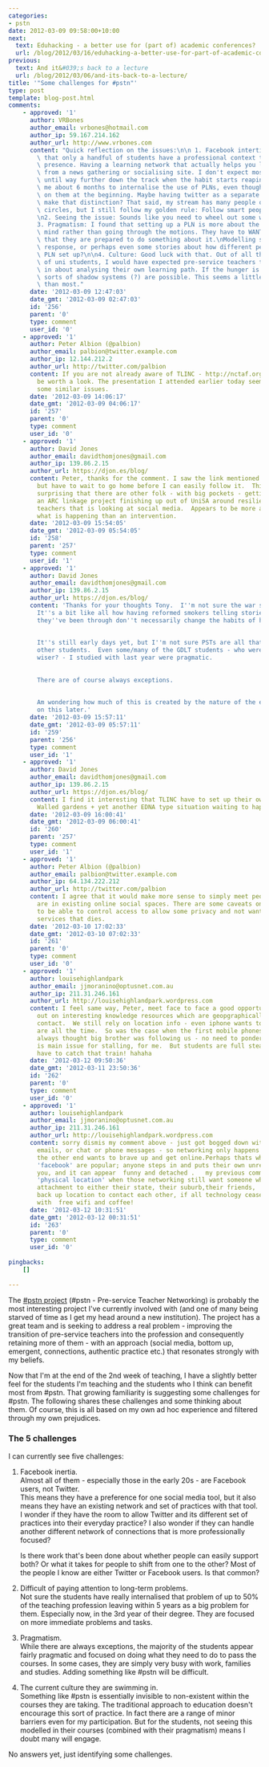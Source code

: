 ```yaml
---
categories:
- pstn
date: 2012-03-09 09:58:00+10:00
next:
  text: Eduhacking - a better use for (part of) academic conferences?
  url: /blog/2012/03/16/eduhacking-a-better-use-for-part-of-academic-conferences/
previous:
  text: And it&#039;s back to a lecture
  url: /blog/2012/03/06/and-its-back-to-a-lecture/
title: '"Some challenges for #pstn"'
type: post
template: blog-post.html
comments:
    - approved: '1'
      author: VRBones
      author_email: vrbones@hotmail.com
      author_ip: 59.167.214.162
      author_url: http://www.vrbones.com
      content: "Quick reflection on the issues:\n\n 1. Facebook intertia. My guess is\
        \ that only a handful of students have a professional context to their facebook\
        \ presence. Having a learning network that actually helps you learn is different\
        \ from a news gathering or socialising site. I don't expect most will get that\
        \ until way further down the track when the habit starts reaping rewards. It took\
        \ me about 6 months to internalise the use of PLNs, even though I was dead keen\
        \ on them at the beginning. Maybe having twitter as a separate network can help\
        \ make that distinction? That said, my stream has many people outside professional\
        \ circles, but I still follow my golden rule: Follow smart people (http://www.vrbones.com/2009/04/follow-smart-people.html).\n\
        \n2. Seeing the issue: Sounds like you need to wheel out some war stories.\n\n\
        3. Pragmatism: I found that setting up a PLN is more about the right frame of\
        \ mind rather than going through the motions. They have to WANT to learn. Enough\
        \ that they are prepared to do something about it.\nModelling seems the most appropriate\
        \ response, or perhaps even some stories about how different people got their\
        \ PLN set up?\n\n4. Culture: Good luck with that. Out of all the different types\
        \ of uni students, I would have expected pre-service teachers to be the most keyed\
        \ in about analysing their own learning path. If the hunger is there, then all\
        \ sorts of shadow systems (?) are possible. This seems a little more official\
        \ than most."
      date: '2012-03-09 12:47:03'
      date_gmt: '2012-03-09 02:47:03'
      id: '256'
      parent: '0'
      type: comment
      user_id: '0'
    - approved: '1'
      author: Peter Albion (@palbion)
      author_email: palbion@twitter.example.com
      author_ip: 12.144.212.2
      author_url: http://twitter.com/palbion
      content: If you are not already aware of TLINC - http://nctaf.org/tlinc/ - it may
        be worth a look. The presentation I attended earlier today seemed to be addressing
        some similar issues.
      date: '2012-03-09 14:06:17'
      date_gmt: '2012-03-09 04:06:17'
      id: '257'
      parent: '0'
      type: comment
      user_id: '0'
    - approved: '1'
      author: David Jones
      author_email: davidthomjones@gmail.com
      author_ip: 139.86.2.15
      author_url: https://djon.es/blog/
      content: Peter, thanks for the comment. I saw the link mentioned in your tweet stream,
        but have to wait to go home before I can easily follow it.  This post helps. Not
        surprising that there are other folk - with big pockets - getting into this. There's
        an ARC linkage project finishing up out of UniSA around resilience and early service
        teachers that is looking at social media.  Appears to be more an evaluation of
        what is happening than an intervention.
      date: '2012-03-09 15:54:05'
      date_gmt: '2012-03-09 05:54:05'
      id: '258'
      parent: '257'
      type: comment
      user_id: '1'
    - approved: '1'
      author: David Jones
      author_email: davidthomjones@gmail.com
      author_ip: 139.86.2.15
      author_url: https://djon.es/blog/
      content: 'Thanks for your thoughts Tony.  I''m not sure the war stories would help.
        It''s a bit like all how having reformed smokers telling stories about the changes
        they''ve been through don''t necessarily change the habits of heavy smokers.
    
    
        It''s still early days yet, but I''m not sure PSTs are all that different from
        other students.  Even some/many of the GDLT students - who were much older &amp;
        wiser? - I studied with last year were pragmatic.
    
    
        There are of course always exceptions.
    
    
        Am wondering how much of this is created by the nature of the education system....more
        on this later.'
      date: '2012-03-09 15:57:11'
      date_gmt: '2012-03-09 05:57:11'
      id: '259'
      parent: '256'
      type: comment
      user_id: '1'
    - approved: '1'
      author: David Jones
      author_email: davidthomjones@gmail.com
      author_ip: 139.86.2.15
      author_url: https://djon.es/blog/
      content: I find it interesting that TLINC have to set up their own social network.
        Walled gardens + yet another EDNA type situation waiting to happen.
      date: '2012-03-09 16:00:41'
      date_gmt: '2012-03-09 06:00:41'
      id: '260'
      parent: '257'
      type: comment
      user_id: '1'
    - approved: '1'
      author: Peter Albion (@palbion)
      author_email: palbion@twitter.example.com
      author_ip: 64.134.222.212
      author_url: http://twitter.com/palbion
      content: I agree that it would make more sense to simply meet people where they
        are in existing online social spaces. There are some caveats on that such as wanting
        to be able to control access to allow some privacy and not wanting to deal with
        services that dies.
      date: '2012-03-10 17:02:33'
      date_gmt: '2012-03-10 07:02:33'
      id: '261'
      parent: '0'
      type: comment
      user_id: '0'
    - approved: '1'
      author: louisehighlandpark
      author_email: jjmoranino@optusnet.com.au
      author_ip: 211.31.246.161
      author_url: http://louisehighlandpark.wordpress.com
      content: I feel same way, Peter, meet face to face a good opportunity, but can miss
        out on interesting knowledge resources which are geopgraphically impossible to
        contact.  We still rely on location info - even iphone wants to know where we
        are all the time.  So was the case when the first mobile phones came out.  We
        always thought big brother was following us - no need to ponder these days.  Privacy
        is main issue for stalling, for me.  But students are full steam ahead - and we
        have to catch that train! hahaha
      date: '2012-03-12 09:50:36'
      date_gmt: '2012-03-11 23:50:36'
      id: '262'
      parent: '0'
      type: comment
      user_id: '0'
    - approved: '1'
      author: louisehighlandpark
      author_email: jjmoranino@optusnet.com.au
      author_ip: 211.31.246.161
      author_url: http://louisehighlandpark.wordpress.com
      content: sorry dismis my comment above - just got bogged down with no feedback from
        emails, or chat or phone messages - so networking only happens if the person on
        the other end wants to brave up and get online.Perhaps thats why 'twitter' and
        'facebook' are popular; anyone steps in and puts their own unrelated agenda after
        you, and it can appear  funny and detached .   my previous comment referred to
        'physical location' when those networking still want someone who has a common
        attachment to either their state, their suburb,their friends,  so can have  a
        back up location to contact each other, if all technology ceases to be! Like McDonalds,
        with  free wifi and coffee!
      date: '2012-03-12 10:31:51'
      date_gmt: '2012-03-12 00:31:51'
      id: '263'
      parent: '0'
      type: comment
      user_id: '0'
    
pingbacks:
    []
    
---
```

The [#pstn project](http://universityofawesome.org/pstn/) (#pstn - Pre-service Teacher Networking) is probably the most interesting project I've currently involved with (and one of many being starved of time as I get my head around a new institution). The project has a great team and is seeking to address a real problem - improving the transition of pre-service teachers into the profession and consequently retaining more of them - with an approach (social media, bottom up, emergent, connections, authentic practice etc.) that resonates strongly with my beliefs.

Now that I'm at the end of the 2nd week of teaching, I have a slightly better feel for the students I'm teaching and the students who I think can benefit most from #pstn. That growing familiarity is suggesting some challenges for #pstn. The following shares these challenges and some thinking about them. Of course, this is all based on my own ad hoc experience and filtered through my own prejudices.

### The 5 challenges

I can currently see five challenges:

1. Facebook inertia.  
    Almost all of them - especially those in the early 20s - are Facebook users, not Twitter.  
    This means they have a preference for one social media tool, but it also means they have an existing network and set of practices with that tool. I wonder if they have the room to allow Twitter and its different set of practices into their everyday practice? I also wonder if they can handle another different network of connections that is more professionally focused?
    
    Is there work that's been done about whether people can easily support both? Or what it takes for people to shift from one to the other? Most of the people I know are either Twitter or Facebook users. Is that common?
    
2. Difficult of paying attention to long-term problems.  
    Not sure the students have really internalised that problem of up to 50% of the teaching profession leaving within 5 years as a big problem for them. Especially now, in the 3rd year of their degree. They are focused on more immediate problems and tasks.
3. Pragmatism.  
    While there are always exceptions, the majority of the students appear fairly pragmatic and focused on doing what they need to do to pass the courses. In some cases, they are simply very busy with work, families and studies. Adding something like #pstn will be difficult.
4. The current culture they are swimming in.  
    Something like #pstn is essentially invisible to non-existent within the courses they are taking. The traditional approach to education doesn't encourage this sort of practice. In fact there are a range of minor barriers even for my participation. But for the students, not seeing this modelled in their courses (combined with their pragmatism) means I doubt many will engage.

No answers yet, just identifying some challenges.